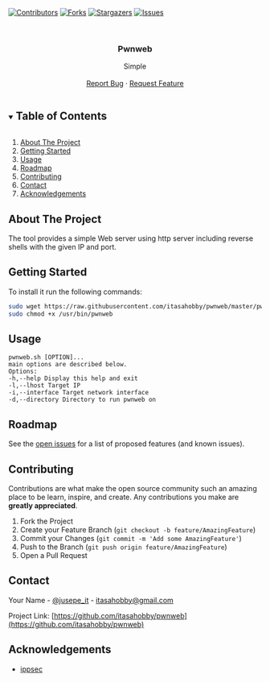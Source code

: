 [![Contributors][contributors-shield]][contributors-url]
[![Forks][forks-shield]][forks-url]
[![Stargazers][stars-shield]][stars-url]
[![Issues][issues-shield]][issues-url]

<!-- PROJECT LOGO -->
<br />
<p align="center">

  <h3 align="center">Pwnweb</h3>

  <p align="center">
    Simple 
    <br />
    <br />
    <a href="https://github.com/itasahobby/pwnweb/issues">Report Bug</a>
    ·
    <a href="https://github.com/itasahobby/pwnweb/issues">Request Feature</a>
  </p>
</p>



<!-- TABLE OF CONTENTS -->
<details open="open">
  <summary><h2 style="display: inline-block">Table of Contents</h2></summary>
  <ol>
    <li>
      <a href="#about-the-project">About The Project</a>
    </li>
    <li><a href="#getting-started">Getting Started</a></li>
    <li><a href="#usage">Usage</a></li>
    <li><a href="#roadmap">Roadmap</a></li>
    <li><a href="#contributing">Contributing</a></li>
    <li><a href="#contact">Contact</a></li>
    <li><a href="#acknowledgements">Acknowledgements</a></li>
  </ol>
</details>



<!-- ABOUT THE PROJECT -->
## About The Project

The tool provides a simple Web server using http server including reverse shells with the given IP and port.



<!-- GETTING STARTED -->
## Getting Started

To install it run the following commands:

```sh
sudo wget https://raw.githubusercontent.com/itasahobby/pwnweb/master/pwnwebscan.sh -O /usr/bin/pwnweb
sudo chmod +x /usr/bin/pwnweb
```


<!-- USAGE EXAMPLES -->
## Usage

```
pwnweb.sh [OPTION]...
main options are described below.
Options:
-h,--help Display this help and exit
-l,--lhost Target IP
-i,--interface Target network interface
-d,--directory Directory to run pwnweb on
```



<!-- ROADMAP -->
## Roadmap

See the [open issues](https://github.com/itasahobby/pwnweb/issues) for a list of proposed features (and known issues).



<!-- CONTRIBUTING -->
## Contributing

Contributions are what make the open source community such an amazing place to be learn, inspire, and create. Any contributions you make are **greatly appreciated**.

1. Fork the Project
2. Create your Feature Branch (`git checkout -b feature/AmazingFeature`)
3. Commit your Changes (`git commit -m 'Add some AmazingFeature'`)
4. Push to the Branch (`git push origin feature/AmazingFeature`)
5. Open a Pull Request


<!-- CONTACT -->
## Contact

Your Name - [@jusepe_it](https://twitter.com/jusepe_it) - itasahobby@gmail.com

Project Link: [https://github.com/itasahobby/pwnweb](https://github.com/itasahobby/pwnweb)

<!-- ACKNOWLEDGEMENTS -->
## Acknowledgements

* [ippsec](https://twitter.com/ippsec?lang=es)


<!-- MARKDOWN LINKS & IMAGES -->
<!-- https://www.markdownguide.org/basic-syntax/#reference-style-links -->
[contributors-shield]: https://img.shields.io/github/contributors/itasahobby/pwnweb.svg?style=for-the-badge
[contributors-url]: https://github.com/itasahobby/pwnweb/graphs/contributors
[forks-shield]: https://img.shields.io/github/forks/itasahobby/pwnweb.svg?style=for-the-badge
[forks-url]: https://github.com/itasahobby/pwnweb/network/members
[stars-shield]: https://img.shields.io/github/stars/itasahobby/pwnweb.svg?style=for-the-badge
[stars-url]: https://github.com/itasahobby/pwnweb/stargazers
[issues-shield]: https://img.shields.io/github/issues/itasahobby/pwnweb.svg?style=for-the-badge
[issues-url]: https://github.com/itasahobby/pwnweb/issues